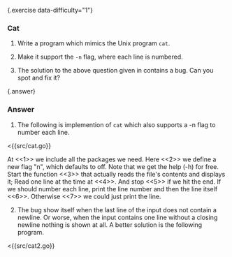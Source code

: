 {.exercise data-difficulty="1"}
### Cat

1. Write a program which mimics the Unix program `cat`.

2. Make it support the `-n` flag, where each line is numbered.

3. The solution to the above question given in contains a bug. Can you spot and fix it?


{.answer}
### Answer
1. The following is implemention of `cat` which also supports a \-n flag to number each line.

 <{{src/cat.go}}

 At <<1>> we include all the packages we need.
 Here <<2>> we define a new flag "n", which defaults to off. Note that we get the help (-h) for free.
 Start the function <<3>> that actually reads the file's contents and displays it;
 Read one line at the time at <<4>>. And stop <<5>> if we hit the end.
 If we should number each line, print the line number and then the line itself <<6>>.
 Otherwise <<7>> we could just print the line.
 
2. The bug show itself when the last line of the input does not
  contain a newline. Or worse, when the input contains one line without a
  closing newline nothing is shown at all. A better solution is the following 
  program.

  <{{src/cat2.go}}
